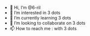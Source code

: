 - 👋 Hi, I’m @6-ril
- 👀 I’m interested in 3 dots
- 🌱 I’m currently learning 3 dots
- 💞️ I’m looking to collaborate on 3 dots
- 📫 How to reach me : with 3 dots

<!---
6-ril/6-ril is a ✨ special ✨ repository because its `README.md` (this file) appears on your GitHub profile.
You can click the Preview link to take a look at your changes.
--->
